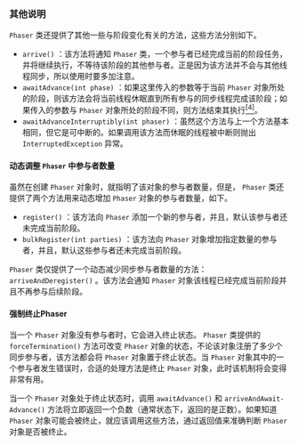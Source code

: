 ### 其他说明

`Phaser` 类还提供了其他一些与阶段变化有关的方法，这些方法分别如下。

+ `arrive()` ：该方法将通知 `Phaser` 类，一个参与者已经完成当前的阶段任务，并将继续执行，不等待该阶段的其他参与者。正是因为该方法并不会与其他线程同步，所以使用时要多加注意。
+ `awaitAdvance(int phase)` ：如果这里传入的参数等于当前 `Phaser` 对象所处的阶段，则该方法会将当前线程休眠直到所有参与的同步线程完成该阶段；如果传入的参数与 `Phaser` 对象所处的阶段不同，则方法结束其执行<a class="my_markdown" href="['#anchor34']"><sup class="my_markdown">[4]</sup></a>。
+ `awaitAdvanceInterruptibly(int phaser)` ：虽然这个方法与上一个方法基本相同，但它是可中断的。如果调用该方法而休眠的线程被中断则抛出 `InterruptedException` 异常。

#### 动态调整 `Phaser` 中参与者数量

虽然在创建 `Phaser` 对象时，就指明了该对象的参与者数量，但是， `Phaser` 类还提供了两个方法用来动态增加 `Phaser` 对象的参与者数量，如下。

+ `register()` ：该方法向 `Phaser` 添加一个新的参与者，并且，默认该参与者还未完成当前阶段。
+ `bulkRegister(int parties)` ：该方法向 `Phaser` 对象增加指定数量的参与者，并且，默认这些参与者还未完成当前阶段。

`Phaser` 类仅提供了一个动态减少同步参与者数量的方法： `arriveAndDeregister()` 。该方法会通知 `Phaser` 对象该线程已经完成当前阶段并且不再参与后续阶段。

#### 强制终止Phaser

当一个 `Phaser` 对象没有参与者时，它会进入终止状态。 `Phaser` 类提供的 `forceTermination()` 方法可改变 `Phaser` 对象的状态，不论该对象注册了多少个同步参与者，该方法都会将 `Phaser` 对象置于终止状态。当 `Phaser` 对象其中的一个参与者发生错误时，合适的处理方法是终止 `Phaser` 对象，此时该机制将会变得非常有用。

当一个 `Phaser` 对象处于终止状态时，调用 `awaitAdvance()` 和 `arriveAndAwait- Advance()` 方法将立即返回一个负数（通常状态下，返回的是正数）。如果知道 `Phaser` 对象可能会被终止，就应该调用这些方法，通过返回值来准确判断 `Phaser` 对象是否被终止。

